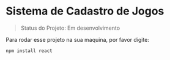 # Sistema de Cadastro de Jogos

> Status do Projeto: Em desenvolvimento

Para rodar esse projeto na sua maquina, por favor digite:

```
npm install react
```
